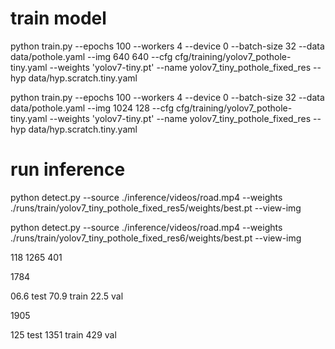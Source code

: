 # train model
python train.py --epochs 100 --workers 4 --device 0 --batch-size 32 --data data/pothole.yaml --img 640 640 --cfg cfg/training/yolov7_pothole-tiny.yaml --weights 'yolov7-tiny.pt' --name yolov7_tiny_pothole_fixed_res --hyp data/hyp.scratch.tiny.yaml

python train.py --epochs 100 --workers 4 --device 0 --batch-size 32 --data data/pothole.yaml --img 1024 128 --cfg cfg/training/yolov7_pothole-tiny.yaml --weights 'yolov7-tiny.pt' --name yolov7_tiny_pothole_fixed_res --hyp data/hyp.scratch.tiny.yaml

# run inference
python detect.py --source ./inference/videos/road.mp4 --weights ./runs/train/yolov7_tiny_pothole_fixed_res5/weights/best.pt --view-img


python detect.py --source ./inference/videos/road.mp4 --weights ./runs/train/yolov7_tiny_pothole_fixed_res6/weights/best.pt --view-img

118
1265
401

1784

06.6 test
70.9 train
22.5 val

1905

125 test
1351 train
429 val